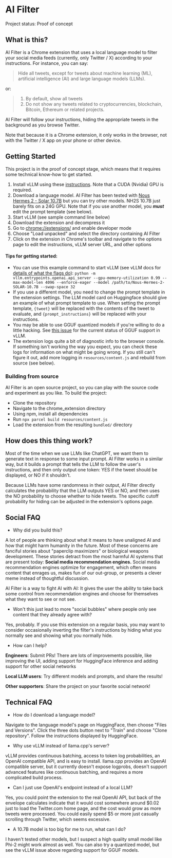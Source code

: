# AI Filter

Project status: Proof of concept  

## What is this?

AI Filter is a Chrome extension that uses a local language model to filter your
social media feeds (currently, only Twitter / X) according
to your instructions. For instance, you can say:

> Hide all tweets, except for tweets about machine learning (ML), artificial intelligence (AI) and large language models (LLMs).

or:

> 1. By default, show all tweets
> 2. Do not show any tweets related to cryptocurrencies, blockchain, Bitcoin, Ethereum or related projects.

AI Filter will follow your instructions, hiding the
appropriate tweets in the background as you browse Twitter.

Note that because it is a Chrome extension, it only works in the browser,
not with the Twitter / X app on your phone or other device.

## Getting Started

This project is in the proof of concept stage, which means that it
requires some technical know-how to get started. 

1. Install vLLM using these [instructions](https://docs.vllm.ai/en/latest/getting_started/installation.html). Note that a
CUDA (Nvidia) GPU is required.  
2. Download a language model. AI Filter has been tested with
   [Nous Hermes 2 - Solar 10.7B](https://huggingface.co/NousResearch/Nous-Hermes-2-SOLAR-10.7B) but you
can try other models. NH2S 10.7B just barely fits on a 24G GPU. Note that if you use another model, you  ***must*** 
edit the prompt template (see below). 
3. Start vLLM (see sample command line below)
4. Download the extension and decompress it
5. Go to [chrome://extensions/](chrome://extensions/) and enable developer mode
6. Choose "Load unpacked" and select the directory containing AI Filter
7. Click on the extension in Chrome's toolbar and navigate to the options page to edit the instructions, vLLM server URL, and other options


#### Tips for getting started:

* You can use this example command to start vLLM (see vLLM docs for [details of what the flags do](https://docs.vllm.ai/en/latest/models/engine_args.html)): `python -m vllm.entrypoints.openai.api_server --gpu-memory-utilization 0.99 --max-model-len 4096 --enforce-eager --model /path/to/Nous-Hermes-2-SOLAR-10.7B --swap-space 32`
* If you use a different model, you need to change the prompt template in the extension settings.
The LLM model card on Huggingface should give an example of what prompt template to use. When setting the prompt template,
`{tweet}` will be replaced with the contents of the tweet to evaluate, and `{prompt_instructions}` will be replaced with your
instructions.
* You may be able to use GGUF quantized models if you're willing to do a little hacking. See [this issue](https://github.com/vllm-project/vllm/issues/1002)
for the current status of GGUF support in vLLM.
* The extension logs quite a bit of diagnostic info to the browser console. If something
isn't working the way you expect, you can check these logs for information on what might be going wrong.
If you still can't figure it out, add more logging in `resources/content.js` and rebuild from source (see below).

### Building from source

AI Filter is an open source project, so you can play with the source code 
and experiment as you like. To build the project:
* Clone the repository
* Navigate to the chrome_extension directory
* Using npm, install all dependencies
* Run `npx parcel build resources/content.js`
* Load the extension from the resulting `bundled/` directory

## How does this thing work?

Most of the time when we use LLMs like ChatGPT, we want them to generate text in response to some input
prompt. AI Filter works in a similar way, but it builds a prompt that tells the LLM to follow the user's
instructions, and then only output one token: YES if the tweet should be displayed, or NO if it shouldn't.

Because LLMs have some randomness in their output, AI Filter directly calculates the probability that the LLM outputs
YES or NO, and then uses the NO probability to choose whether to hide tweets. The specific cutoff probability for hiding
can be adjusted in the extension's options page. 


## Social FAQ

* Why did you build this?

A lot of people are thinking about what it means to have unaligned AI and how that might harm humanity in the future.
Most of these concerns are fanciful stories about "paperclip maximizers" or biological weapons development. 
These stories detract from the most harmful AI systems that are present today: **Social media recommendation engines.**
Social media recommendation engines optimize for engagement, which often means content that enrages us, 
makes fun of our out-group, or presents a clever meme instead of thoughtful discussion.

AI Filter is a way to fight AI with AI: It gives the user the ability to take back some control from 
recommendation engines and choose for themselves what they want to see or not see.

* Won't this just lead to more "social bubbles" where people only see content that they already agree with?

Yes, probably. If you use this extension on a regular basis, you may want to consider occasionally inverting
the filter's instructions by hiding what you normally see and showing what you normally hide.

* How can I help?

**Engineers**: Submit PRs! There are lots of improvements possible, like improving the UI, adding support for HuggingFace inference and adding support for other social networks

**Local LLM users**: Try different models and prompts, and share the results!

**Other supporters**: Share the project on your favorite social network!

## Technical FAQ

* How do I download a language model?

Navigate to the language model's page on HuggingFace, then choose "Files and Versions". Click the three dots button
next to "Train" and choose "Clone repository". Follow the instructions displayed by HuggingFace.

* Why use vLLM instead of llama.cpp's server?

vLLM provides continuous batching, access to token log probabilities, an OpenAI compatible API, and is easy to install.
llama.cpp provides an OpenAI compatible server, but it currently doesn't expose logprobs, doesn't support
advanced features like continuous batching, and requires a more complicated build process. 

* Can I just use OpenAI's endpoint instead of a local LLM?

Yes, you could point the extension to the real OpenAI API, but back of the envelope calculates indicate that it would cost somewhere around $0.02 just to load 
the Twitter.com home page, and the cost would grow as more tweets were processed. You could easily spend $5 or more just
casually scrolling through Twitter, which seems excessive. 

* A 10.7B model is too big for me to run, what can I do?

I haven't tested other models, but I suspect a high quality small model like
Phi-2 might work almost as well. You can also try a quantized model, but see the vLLM issue
above regarding support for GGUF models. 
